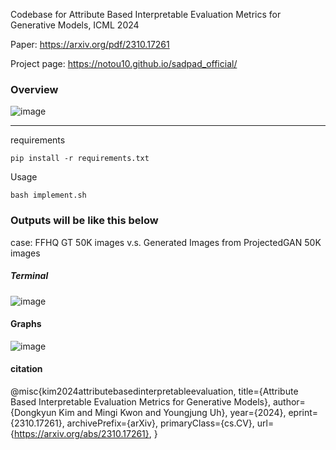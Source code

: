 Codebase for Attribute Based Interpretable Evaluation Metrics for Generative Models, ICML 2024


Paper: https://arxiv.org/pdf/2310.17261

Project page: https://notou10.github.io/sadpad_official/

### Overview 
![image](https://github.com/user-attachments/assets/0b7b8313-d012-4e5a-81c4-5cb30fa43558)




---





requirements
```
pip install -r requirements.txt
```


Usage
```
bash implement.sh
```




### Outputs will be like this below
case: FFHQ GT 50K images v.s. Generated Images from ProjectedGAN 50K images

##### Terminal
![image](https://github.com/user-attachments/assets/52ca42fc-254a-4dc3-82bf-9107646605f0)
#### Graphs
![image](https://github.com/user-attachments/assets/bbc54201-e714-473f-a3d9-67eb3f7f3783)



#### citation

@misc{kim2024attributebasedinterpretableevaluation,
      title={Attribute Based Interpretable Evaluation Metrics for Generative Models}, 
      author={Dongkyun Kim and Mingi Kwon and Youngjung Uh},
      year={2024},
      eprint={2310.17261},
      archivePrefix={arXiv},
      primaryClass={cs.CV},
      url={https://arxiv.org/abs/2310.17261}, 
}
